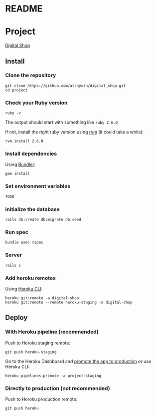 # README

# Project

[Digital Shop](#)

## Install

### Clone the repository

```shell
git clone https://github.com/atchyutn/digital_shop.git
cd project
```

### Check your Ruby version

```shell
ruby -v
```

The output should start with something like `ruby 2.6.0`

If not, install the right ruby version using [rvm](https://rvm.io/rvm/install) (it could take a while):

```shell
rvm install 2.6.0
```

### Install dependencies

Using [Bundler](https://github.com/bundler/bundler):

```shell
gem install
```

### Set environment variables

```
TODO
```

### Initialize the database

```shell
rails db:create db:migrate db:seed
```

### Run spec
```
bundle exec rspec
```

### Server

```shell
rails s
```

### Add heroku remotes

Using [Heroku CLI](https://devcenter.heroku.com/articles/heroku-cli):

```shell
heroku git:remote -a digital-shop
heroku git:remote --remote heroku-staging -a digital-shop
```

## Deploy

### With Heroku pipeline (recommended)

Push to Heroku staging remote:

```shell
git push heroku-staging
```

Go to the Heroku Dashboard and [promote the app to production](https://devcenter.heroku.com/articles/pipelines) or use Heroku CLI:

```shell
heroku pipelines:promote -a project-staging
```


### Directly to production (not recommended)

Push to Heroku production remote:

```shell
git push heroku
```
